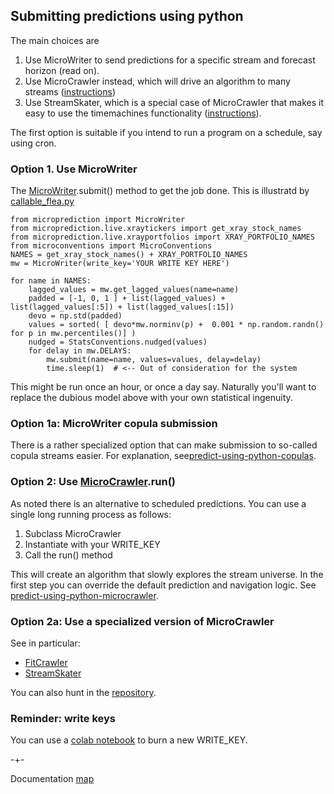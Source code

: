 ## Submitting predictions using python
The main choices are

   1. Use MicroWriter to send predictions for a specific stream and forecast horizon (read on).
   2. Use MicroCrawler instead, which will drive an algorithm to many streams ([instructions](https://microprediction.github.io/microprediction/predict-using-python-microcrawler.html))
   3. Use StreamSkater, which is a special case of MicroCrawler that makes it easy to use the timemachines functionality ([instructions](https://microprediction.github.io/microprediction/predict-using-python-streamskater.html)).

The first option is suitable if you intend to run a program on a schedule, say using cron. 

### Option 1. Use MicroWriter
The [MicroWriter](https://github.com/microprediction/microprediction/blob/master/microprediction/writer.py).submit() method
to get the job done. This is illustratd by
[callable_flea.py](https://github.com/microprediction/microprediction/blob/master/submission_examples_independent/callable_flea.py)

    from microprediction import MicroWriter
    from microprediction.live.xraytickers import get_xray_stock_names
    from microprediction.live.xrayportfolios import XRAY_PORTFOLIO_NAMES
    from microconventions import MicroConventions
    NAMES = get_xray_stock_names() + XRAY_PORTFOLIO_NAMES
    mw = MicroWriter(write_key='YOUR WRITE KEY HERE')

    for name in NAMES:
        lagged_values = mw.get_lagged_values(name=name)
        padded = [-1, 0, 1 ] + list(lagged_values) + list(lagged_values[:5]) + list(lagged_values[:15])
        devo = np.std(padded)
        values = sorted( [ devo*mw.norminv(p) +  0.001 * np.random.randn() for p in mw.percentiles()] )
        nudged = StatsConventions.nudged(values)
        for delay in mw.DELAYS:
            mw.submit(name=name, values=values, delay=delay)
            time.sleep(1)  # <-- Out of consideration for the system

This might be run once an hour, or once a day say. Naturally you'll want to replace
the dubious model above with your own statistical ingenuity. 

### Option 1a: MicroWriter copula submission
There is a rather specialized option that can make submission to so-called copula streams easier. For explanation, see[predict-using-python-copulas](https://microprediction.github.io/microprediction/predict-using-python-copulas.html).


### Option 2: Use [MicroCrawler](https://microprediction.github.io/microprediction/predict-using-python-microcrawler.html).run()
As noted there is an alternative to scheduled predictions. You can use a single long running process as follows: 

  1. Subclass MicroCrawler
  2. Instantiate with your WRITE_KEY
  3. Call the run() method

This will create an algorithm that slowly explores the stream universe. In the first step
you can override the default prediction and navigation logic. See [predict-using-python-microcrawler](https://microprediction.github.io/microprediction/predict-using-python-microcrawler.html).

### Option 2a: Use a specialized version of MicroCrawler
See in particular:

 - [FitCrawler](https://microprediction.github.io/microprediction/predict-using-python-fitcrawler.html)
 - [StreamSkater](https://microprediction.github.io/microprediction/predict-using-python-streamskater.html)

You can also hunt in the [repository](https://github.com/microprediction/microprediction/tree/master/microprediction).

### Reminder: write keys

You can use a [colab notebook](https://github.com/microprediction/microprediction/blob/master/notebook_examples/New_Key.ipynb) to burn a new WRITE_KEY. 


-+-

Documentation [map](https://microprediction.github.io/microprediction/map.html)

